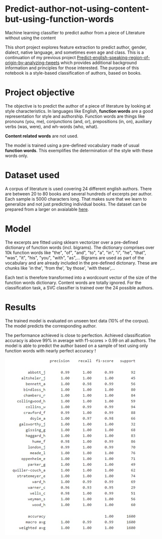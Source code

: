 # Predict-author-not-using-content-but-using-function-words
Machine learning classifier to predict author from a piece of Literature without using the content

This short project explores feature extraction to predict author, gender, dialect, native language, and sometimes even age and class. This is a continuation of my previous project [Predict-english-speaking-region-of-origin-by-analyzing-tweets](https://github.com/LaurentVeyssier/Predict-english-speaking-region-of-origin-by-analyzing-tweets) which provides additional background information and principles for those interested. The purpose of this notebook is a style-based classification of authors, based on books.

# Project objective

The objective is to predict the author of a piece of literature by looking at style characteristics. In languages like English, **function words** are a good representation for style and authorship. Function words are things like pronouns (you, me), conjunctions (and, or), prepositions (in, on), auxiliary verbs (was, were), and wh-words (who, what).

**Content related words** are not used.

The model is trained using a pre-defined vocabulary made of usual **function words**. This exemplifies the determination of the style with these words only.

# Dataset used

A corpus of literature is used covering 24 different english authors. There are between 20 to 80 books and several hundreds of excerpts per author. Each sample is 5000 characters long. That makes sure that we learn to generalize and not just predicting individual books. The dataset can be prepared from a larger on avaialable [here](https://web.eecs.umich.edu/~lahiri/gutenberg_dataset.html).

# Model

The excerpts are fitted using sklearn vectorizer over a pre-defined dictionary of function words (incl. bigrams). The dictionary comprises over 10k function words like "the", "of", "and", "to", "a", "in", "i", "he", "that", "was", "it", "his", "you", "with", "as",...
Bigrams are used as part of the vocabulary and are already included in the pre-defined dictonary. These are chunks like 'in the', 'from the', 'by those', 'with these',...

Each text is therefore transformed into a wordcount vector of the size of the function words dictionary. Content words are totally ignored.
For the classification task, a SVC classifier is trained over the 24 possible authors.

# Results

The trained model is evaluated on unseen text data (10% of the corpus). The model predicts the corresponding author.

The performance achieved is close to perfection. Achieved classification accuracy is above 99% in average with f1-scores > 0.99 on all authors. The model is able to predict the author based on a sample of text using only function words with nearly perfect accuracy !

![](metrics.jpg)
